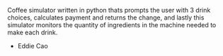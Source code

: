 Coffee simulator written in python thats prompts the user with 3 drink choices, 
calculates payment and returns the change, and lastly this simulator monitors 
the quantity of ingredients in the machine needed to make each drink.
- Eddie Cao
